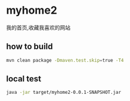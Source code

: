 # myhome2
我的首页,收藏我喜欢的网站


## how to build
```bash
mvn clean package -Dmaven.test.skip=true -T4
```

## local test
```bash
java -jar target/myhome2-0.0.1-SNAPSHOT.jar 
```
